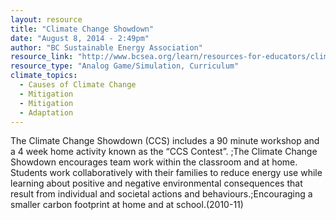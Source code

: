 ```yaml
---
layout: resource
title: "Climate Change Showdown"
date: "August 8, 2014 - 2:49pm"
author: "BC Sustainable Energy Association"
resource_link: "http://www.bcsea.org/learn/resources-for-educators/climate-change-showdown"
resource_type: "Analog Game/Simulation, Curriculum"
climate_topics:
  - Causes of Climate Change
  - Mitigation
  - Mitigation
  - Adaptation
---
```


The Climate Change Showdown (CCS) includes a 90 minute workshop and a 4 week home activity known as the “CCS Contest”. ;The Climate Change Showdown encourages team work within the classroom and at home. Students work collaboratively with their families to reduce energy use while learning about positive and negative environmental consequences that result from individual and societal actions and behaviours.;Encouraging a smaller carbon footprint at home and at school.(2010-11)